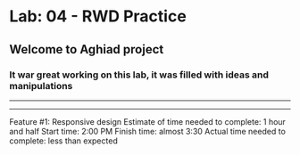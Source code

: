 
# Lab: 04 - RWD Practice
## Welcome to Aghiad  project 
### It war great working on this lab, it was filled with ideas and manipulations 
<hr>
<hr> 
 Feature #1:  Responsive design 
 Estimate of time needed to complete: 1 hour and half
 Start time: 2:00 PM
 Finish time: almost 3:30
 Actual time needed to complete: less than expected
